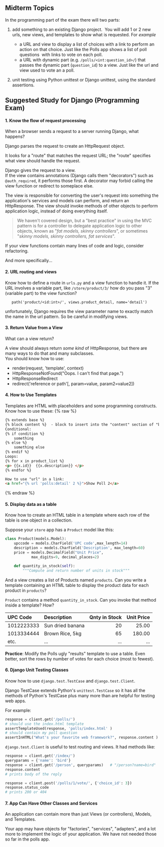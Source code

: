 ## Midterm Topics

In the programming part of the exam there will two parts:

1. add something to an existing Django project.  You will add 1 or 2 new urls, new views, and templates to show what is requested.  For *example*
    * a URL and view to display a list of choices with a link to perform an action on that choice. Just like the Polls app shows a list of poll questions  with links to vote on each poll.
    * a URL with dynamic part (e.g. `/polls/<int:question_id>/`) that passes the dynamic part (`question_id`) to a view.  Just like the url and view used to vote an a poll.

2. unit testing using Python unittest or Django unittest, using the standard assertions.   

## Suggested Study for Django (Programming Exam)

#### 1. Know the flow of request processing

When a browser sends a request to a server running
Django, what happens?

Django parses the request to create an HttpRequest object.

It looks for a "route" that matches the request URL; 
the "route" specifies what view should handle the request.

Django gives the request to a view.  
If the view contains annotations (Django calls them "decorators")
such as `@auth_required`, it performs those first.
A decorator may forbid calling the view function or
redirect to someplace else.

The view is responsible for converting the user's request
into something the application's services and models can
perform, and return an HttpResponse.
The view should invoke methods of other objects to perform
application logic, instead of doing everything itself.

> We haven't covered design, but a "best practice"
>  in using the MVC pattern is for a controller to 
>  delegate application logic to other objects, known as
>  "*fat models, skinny controllers*",
>  or sometimes "*skinny models, skinny controllers, fat services*".

If your view functions contain many lines of code
and logic, consider refactoring.

And more specifically...

#### 2. URL routing and views

Know how to define a route in `urls.py` and
a view function to handle it.  If the URL involves
a variable part, like `/store/product/3/` how
do you pass "3" (variable part) to the view function?
```
   path('product/<id:int>/', views.product_detail, name='detail')
```
unfortunately, Django requires the view parameter
name to exactly match the name in the url pattern.
So be careful in modifying views.

#### 3. Return Value from a View

What can a view return?  

A view should always return *some kind* of HttpResponse,
but there are many ways to do that and many subclasses.  
You should know how to use:

* render(request, 'template', context)
* HttpResponseNotFound("Oops. I can't find that page.")
* HttpResponseRedirect
* redirect('reference or path'[, param=value, param2=value2])

#### 4. How to Use Templates

Templates are HTML with placeholders and some programming
constructs.  Know how to use these:
{% raw %}
```html
{% extends base %}
{% block content %}  - block to insert into the "content" section of "base.html"
Conditional:
{% if condition %} 
    something
{% else %} 
    something else 
{% endif %}
Loops:
{% for x in product_list %}
<p> {{x.id}}  {{x.description}} </p>
{% endfor %}

How to use "url" in a link:
<a href="{% url 'polls:detail' 2 %}">Show Poll 2</a>
```
{% endraw %}

#### 5. Display data as a table

Know how to create an HTML table in a template
where each row of the table is one object in a collection.

Suppose your `store` app has a `Product` model like this:
```python
class Product(models.Model):
    upccode = models.CharField('UPC code',max_length=14)
    description = models.CharField('Description', max_length=60)
    price = models.DecimalField("Unit Price", 
            max_digits=9, decimal_places=2)

    def quantity_in_stock(self):
        """Compute and return number of units in stock"""
```

And a view creates a list of Products named `products`.
Can you write a template containing an HTML table to display the product data for each product in `products`? 

`Product` contains a method `quantity_in_stock`.  Can you invoke that method inside a template?  How?

| UPC Code   | Description       | Qnty in Stock | Unit Price |
|:-----------|:------------------|--------------:|-----------:|
| 1012223333 | Sun dried banana  |    20         |   25.00    |
| 1013334444 | Brown Rice, 5kg   |    65         |  180.00    |
| etc.       | ...               |    ...        |  ...       |

**Practice**: Modify the Polls ugly "results" template to use a table.
Even better, sort the rows by number of votes for each choice (most to fewest).

#### 6. Django Unit Testing Classes

Know how to use `django.test.TestCase` and `django.test.Client`.

Django TestCase extends Python's `unittest.TestCase` so it has
all the methods of Python's TestCase plus many more than are
helpful for testing web apps.

For example:
```python
response = client.get('/polls/')
# should use the index.html template
assertTemplateUsed(response, 'polls/index.html' )
# should contain my poll question
assertInHTML("What's your favorite web framework?", response.content )
```

`django.test.Client` is useful to test routing and views.
It had methods like:
```python
response = client.get('/index/')
queryparams = {'name': 'bird'}
response = client.get('/person', queryparams)   # "/person?name=bird"
response.content
# prints body of the reply

response = client.post('/polls/1/vote/', {'choice_id': 3})
response.status_code
# prints 200 or 404
```

#### 7. App Can Have Other Classes and Services

An application can contain more than just Views (or controllers),
Models, and Templates.  

Your app may have objects for "factories", "services", "adapters", and a lot more 
to implement the logic of your application.  We have not
needed those so far in the polls app.

